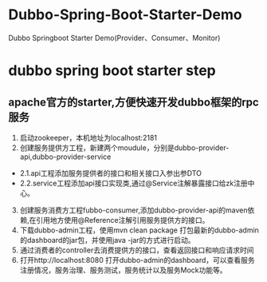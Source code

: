 # Dubbo-Spring-Boot-Starter-Demo
Dubbo Springboot Starter Demo(Provider、Consumer、Monitor)

# dubbo spring boot starter step
## apache官方的starter,方便快速开发dubbo框架的rpc服务
1. 启动zookeeper，本机地址为localhost:2181 
2. 创建服务提供方工程，新建两个moudule，分别是dubbo-provider-api,dubbo-provider-service 
  -   2.1.api工程添加服务提供者的接口和相关接口入参出参DTO
  -   2.2.service工程添加api接口实现类,通过@Service注解暴露接口给zk注册中心。
3. 创建服务消费方工程fubbo-consumer,添加dubbo-provider-api的maven依赖,在引用地方使用@Reference注解引用服务提供方的接口。
4. 下载dubbo-admin工程，使用mvn clean package 打包最新的dubbo-admin的dashboard的jar包，并使用java -jar的方式进行启动。
5. 通过消费者的controller去消费提供方的接口，查看返回接口和响应请求时间
6. 打开http://localhost:8080 打开dubbo-admin的dashboard，可以查看服务注册情况，服务治理、服务测试，服务统计以及服务Mock功能等。


